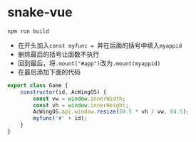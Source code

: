 # snake-vue

```shell
npm run build
```

- 在开头加入`const myfunc = `并在后面的括号中填入`myappid`
- 删除最后的括号让函数不执行
- 回到最后，将`.mount("#app")`改为`.mount(myappid)`
- 在最后添加下面的代码

```javascript
export class Game {
    constructor(id, AcWingOS) {
        const vw = window.innerWidth;
        const vh = window.innerHeight;
        AcWingOS.api.window.resize(59.5 * vh / vw, 64.5);
        myfunc('#' + id);
    }
}
```